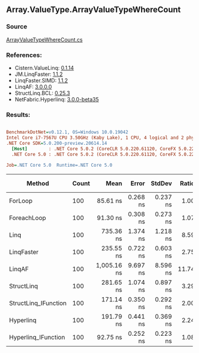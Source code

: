 ﻿## Array.ValueType.ArrayValueTypeWhereCount

### Source
[ArrayValueTypeWhereCount.cs](../LinqBenchmarks/Array/ValueType/ArrayValueTypeWhereCount.cs)

### References:
- Cistern.ValueLinq: [0.1.14](https://www.nuget.org/packages/Cistern.ValueLinq/0.1.14)
- JM.LinqFaster: [1.1.2](https://www.nuget.org/packages/JM.LinqFaster/1.1.2)
- LinqFaster.SIMD: [1.1.2](https://www.nuget.org/packages/LinqFaster.SIMD/1.0.3)
- LinqAF: [3.0.0.0](https://www.nuget.org/packages/LinqAF/3.0.0.0)
- StructLinq.BCL: [0.25.3](https://www.nuget.org/packages/StructLinq.BCL/0.25.3)
- NetFabric.Hyperlinq: [3.0.0-beta35](https://www.nuget.org/packages/NetFabric.Hyperlinq/3.0.0-beta35)

### Results:
``` ini

BenchmarkDotNet=v0.12.1, OS=Windows 10.0.19042
Intel Core i7-7567U CPU 3.50GHz (Kaby Lake), 1 CPU, 4 logical and 2 physical cores
.NET Core SDK=5.0.200-preview.20614.14
  [Host]        : .NET Core 5.0.2 (CoreCLR 5.0.220.61120, CoreFX 5.0.220.61120), X64 RyuJIT
  .NET Core 5.0 : .NET Core 5.0.2 (CoreCLR 5.0.220.61120, CoreFX 5.0.220.61120), X64 RyuJIT

Job=.NET Core 5.0  Runtime=.NET Core 5.0  

```
|               Method | Count |        Mean |    Error |   StdDev | Ratio | RatioSD |  Gen 0 | Gen 1 | Gen 2 | Allocated |
|--------------------- |------ |------------:|---------:|---------:|------:|--------:|-------:|------:|------:|----------:|
|              ForLoop |   100 |    85.61 ns | 0.268 ns | 0.237 ns |  1.00 |    0.00 |      - |     - |     - |         - |
|          ForeachLoop |   100 |    91.30 ns | 0.308 ns | 0.273 ns |  1.07 |    0.00 |      - |     - |     - |         - |
|                 Linq |   100 |   735.36 ns | 1.374 ns | 1.218 ns |  8.59 |    0.03 | 0.0153 |     - |     - |      32 B |
|           LinqFaster |   100 |   235.55 ns | 0.722 ns | 0.603 ns |  2.75 |    0.01 |      - |     - |     - |         - |
|               LinqAF |   100 | 1,005.16 ns | 9.697 ns | 8.596 ns | 11.74 |    0.10 |      - |     - |     - |         - |
|           StructLinq |   100 |   281.65 ns | 1.074 ns | 0.897 ns |  3.29 |    0.02 | 0.0305 |     - |     - |      64 B |
| StructLinq_IFunction |   100 |   171.14 ns | 0.350 ns | 0.292 ns |  2.00 |    0.01 |      - |     - |     - |         - |
|            Hyperlinq |   100 |   191.79 ns | 0.441 ns | 0.369 ns |  2.24 |    0.01 |      - |     - |     - |         - |
|  Hyperlinq_IFunction |   100 |    92.75 ns | 0.252 ns | 0.223 ns |  1.08 |    0.00 |      - |     - |     - |         - |
